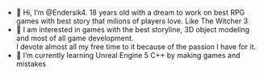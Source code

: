 - 👋 Hi, I’m @Endersik4. 18 years old with a dream to work on best RPG games with best story that milions of players love. Like The Witcher 3
- 👀 I am interested in games with the best storyline, 3D object modeling and most of all game development. <br/>I devote almost all my free time to it because of the passion I have for it.
- 🌱 I’m currently learning Unreal Engine 5 C++ by making games and mistakes

